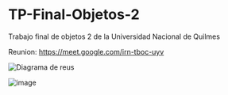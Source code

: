 # TP-Final-Objetos-2
Trabajo final de objetos 2 de la Universidad Nacional de Quilmes

Reunion: https://meet.google.com/irn-tboc-uyv

![Diagrama de reus](https://user-images.githubusercontent.com/61224068/168192667-d6b767e0-5e42-4d0e-ba92-ce909072f988.jpg)

![image](https://user-images.githubusercontent.com/61224068/170595190-f3c124d6-8e63-4ea5-a58c-92eae4d26880.png)
